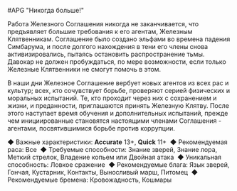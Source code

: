 #APG
"Никогда больше!" 

Работа Железного Соглашения никогда не заканчивается, что предъявляет большие требования к его агентам, Железным Клятвенникам. Соглашение было создано эльфами во времена падения Симбарума, и после долгого нахождения в тени его члены снова активизировались, пытаясь остановить распространение тьмы. Давокар не должен пробуждаться, по мере возможности, если только Железные Клятвенники не смогут помочь в этом. 

В наши дни Железное Соглашение вербует новых агентов из всех рас и культур; всех, кто сочувствует борьбе, проверяют серией физических и моральных испытаний. Те, кто проходит через них с сохранением и жизни, и преданности, приглашаются принять Железную Клятву. После этого наступает время обучения и дополнительных испытаний, прежде чем инициированные становятся настоящими членами Соглашения - агентами, посвятившимися борьбе против коррупции. 

◆ Важные характеристики: **Accurate** 13+, **Quick** 11+ 
◆ Рекомендуемая раса: Все 
◆ Требуемые способности: Знание зверей, Знание лора, Меткий стрелок, Владение копьем или Двойная атака 
◆ Уникальная способность: Ловкое сражение 
◆ Рекомендуемые блага: Язык зверей, Гончая, Кустарник, Контакты, Выносливый марш, Питомец 
◆ Рекомендуемые бремена: Кровожадность, Кошмары